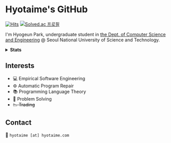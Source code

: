 # **Hyotaime's GitHub**

[![Hits](https://hits.seeyoufarm.com/api/count/incr/badge.svg?url=https%3A%2F%2Fgithub.com%2Fhyotaime&count_bg=%2379C83D&title_bg=%23555555&icon=&icon_color=%23E7E7E7&title=hits&edge_flat=false)](https://hits.seeyoufarm.com)
[![Solved.ac 프로필](http://mazassumnida.wtf/api/mini/generate_badge?boj=hyotaime)](https://solved.ac/hyotaime)

I'm Hyogeun Park, undergraduate student in [the Dept. of Computer Science and Engineering](https://computer.seoultech.ac.kr/en/) @ Seoul National University of Science and Technology.

<details>
  <summary><strong>Stats</strong></summary>
  <table>
    <tr>
      <th>
        <a href="https://github.com/hyotaime/github-readme-stats">
          <img src="https://touhou-github-readme-stats.vercel.app/api?username=hyotaime&show_icons=true&show_bg=1&hide_border=true&theme=dracula&count_private=true&card_width=500&hide_rank=true" height="165"/>
          <img src="https://touhou-github-readme-stats.vercel.app/api/top-langs/?username=hyotaime&show_icons=true&show_bg=1&hide_border=true&exclude_repo=hyotaime,hyotaime.github.io&layout=compact&theme=dracula&size_weight=0.5&count_weight=0.5" alt="Top Langs"/>
        </a>
      </th>
    </tr>
    <tr>
      <th>
        <img src="https://github-profile-trophy.vercel.app/?username=hyotaime&theme=dracula&no-frame=true&row=1&column=6"/>
      </th>
    </tr>
  </table>
</details>


## Interests
* :computer: Empirical Software Engineering
* :gear: Automatic Program Repair
* :books: Programming Language Theory
* :memo: Problem Solving
* ~~:chart_with_downwards_trend: Trading~~

## Contact
📧 `hyotaime [at] hyotaime.com`
